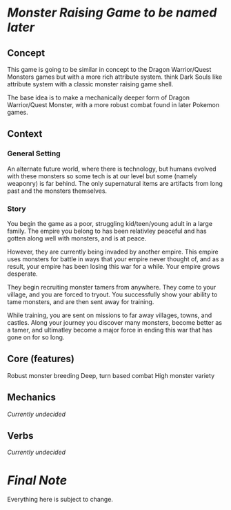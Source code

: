 # *Monster Raising Game to be named later*

## Concept
This game is going to be similar in concept to the Dragon Warrior/Quest
Monsters games but with a more rich attribute system. think Dark Souls like 
attribute system with a classic monster raising game shell.  

The base idea is to make a mechanically deeper form of Dragon Warrior/Quest 
Monster, with a more robust combat found in later Pokemon games.

## Context

### General Setting
An alternate future world, where there is technology, but humans evolved with
these monsters so some tech is at our level but some (namely weaponry) is far behind.
The only supernatural items are artifacts from long past and the monsters themselves. 

### Story
You begin the game as a poor, struggling kid/teen/young adult in a large family. The
empire you belong to has been relativley peaceful and has gotten along well with
monsters, and is at peace.

However, they are currently being invaded by another empire. This empire uses monsters
for battle in ways that your empire never thought of, and as a result, your empire has
been losing this war for a while. Your empire grows desperate.

They begin recruiting monster tamers from anywhere. They come to your village, and you
are forced to tryout. You successfully show your ability to tame monsters, and are then
sent away for training.

While training, you are sent on missions to far away villages, towns, and castles. Along
your journey you discover many monsters, become better as a tamer, and ultimatley become
a major force in ending this war that has gone on for so long.

## Core (features)
Robust monster breeding
Deep, turn based combat
High monster variety

## Mechanics
*Currently undecided*

## Verbs
*Currently undecided*

# *__Final Note__*
Everything here is subject to change.
